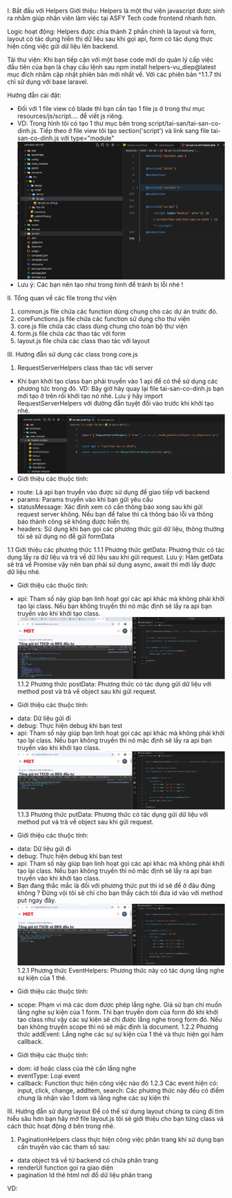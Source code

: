 I. Bắt đầu với Helpers
Giới thiệu: Helpers là một thư viện javascript được sinh ra nhằm giúp nhân viên làm việc tại ASFY Tech code frontend nhanh hơn.

Logic hoạt động: Helpers được chia thành 2 phần chính là layout và form, layout có tác dụng hiển thị dữ liệu sau khi gọi api, form có tác dụng thực hiện công việc gửi dữ liệu lên backend.

Tải thư viện: Khi bạn tiếp cận với một base code mới do quản lý cấp việc đầu tiên của bạn là chạy câu lệnh sau npm install helpers-vu_diep@latest mục đích nhằm cập nhật phiên bản mới nhất về. Với các phiên bản ^1.1.7 thì chỉ sử dụng với base laravel.

Hướng đẫn cài đặt: 
- Đối với 1 file view có blade thì bạn cần tạo 1 file js ở trong thư mục resources/js/script.... để viết js riêng.
- VD: Trong hình tôi có tạo 1 thư mục bên trong script/tai-san/tai-san-co-dinh.js. Tiếp theo ở file view tôi tạo section('script') và link sang file tai-san-co-dinh.js với type="module"
![alt text](image.png)
- Lưu ý: Các bạn nên tạo như trong hình để tránh bị lỗi nhé !

II. Tổng quan về các file trong thư viện
1. common.js file chứa các function dùng chung cho các dự án trước đó.
2. coreFunctions.js file chứa các function sử dụng cho thư viện
3. core.js file chứa các class dùng chung cho toàn bộ thư viện
4. form.js file chứa các thao tác với form
5. layout.js file chứa các class thao tác với layout

III. Hướng đẫn sử dụng các class trong core.js
1. RequestServerHelpers class thao tác với server 
- Khi bạn khởi tạo class bạn phải truyền vào 1 api để có thể sử dụng các phương tức trong đó. 
VD: Bây giờ hãy quay lại file tai-san-co-dinh.js bạn mới tạo ở trên rồi khởi tạo nó nhé. Lưu ý hãy import RequestServerHelpers với đường đẫn tuyệt đối vào trước khi khởi tạo nhé.
![alt text](image-1.png)
- Giới thiệu các thuộc tính:
* route: Là api bạn truyền vào được sử dụng để giao tiếp với backend
* params: Params truyền vào khi bạn gửi yêu cầu
* statusMessage: Xác định xem có cần thông báo xong sau khi gửi request server không. Nếu bạn để false thì cả thông báo lỗi và thông báo thành công sẽ không được hiển thị.
* headers: Sử dụng khi bạn gọi các phương thức gửi dữ liệu, thông thường tôi sẽ sử dụng nó để gửi formData

1.1 Giới thiệu các phương thức
1.1.1 Phương thức getData: Phương thức có tác dụng lấy ra dữ liệu và trả về dữ liệu sau khi gửi request. Lưu ý: Hàm getData sẽ trả về Promise vậy nên bạn phải sử dụng async, await thì mới lấy được dữ liệu nhé.
- Giới thiệu các thuộc tính:
* api: Tham số này giúp bạn linh hoạt gọi các api khác mà không phải khởi tạo lại class. Nếu bạn không truyền thì nó mặc định sẽ lấy ra api bạn truyền vào khi khởi tạo class.
![alt text](image-2.png)
1.1.2 Phương thức postData: Phương thức có tác dụng gửi dữ liệu với method post và trả về object sau khi gửi request.
- Giới thiệu các thuộc tính:
* data: Dữ liệu gửi đi
* debug: Thực hiện debug khi bạn test
* api: Tham số này giúp bạn linh hoạt gọi các api khác mà không phải khởi tạo lại class. Nếu bạn không truyền thì nó mặc định sẽ lấy ra api bạn truyền vào khi khởi tạo class.
![alt text](image-3.png)
1.1.3 Phương thức putData: Phương thức có tác dụng gửi dữ liệu với method put và trả về object sau khi gửi request.
- Giới thiệu các thuộc tính:
* data: Dữ liệu gửi đi
* debug: Thực hiện debug khi bạn test
* api: Tham số này giúp bạn linh hoạt gọi các api khác mà không phải khởi tạo lại class. Nếu bạn không truyền thì nó mặc định sẽ lấy ra api bạn truyền vào khi khởi tạo class.
* Bạn đang thắc mắc là đối với phương thức put thì id sẽ để ở đâu đúng không ? Đừng vội tôi sẽ chỉ cho bạn thấy cách tôi đưa id vào với method put ngay đây.
![alt text](image-4.png)
1.2.1 Phương thức EventHelpers: Phương thức này có tác dụng lắng nghe sự kiện của 1 thẻ.
- Giới thiệu các thuộc tính:
* scope: Phạm vi mà các dom được phép lắng nghe. Giả sử bạn chỉ muốn lắng nghe sự kiện của 1 form. Thì bạn truyền dom của form đó khi khởi tạo class như vậy các sự kiện sẽ chỉ được lắng nghe trong form đó. Nếu bạn không truyền scope thì nó sẽ mặc định là document.
1.2.2 Phương thức addEvent: Lắng nghe các sự sự kiện của 1 thẻ và thực hiện gọi hàm callback.
- Giới thiệu các thuộc tính:
* dom: id hoặc class của thẻ cần lắng nghe
* eventType: Loại event
* callback: Function thực hiện công việc nào đó
1.2.3 Các event hiện có: input, click, change, addItem, search: Các phương thức này đều có điểm chung là nhận vào 1 dom và lắng nghe các sự kiện thì

III. Hướng đẫn sử dụng layout
Để có thể sử dụng layout chúng ta cùng đi tìm hiểu sâu hơn bạn hãy mở file layout.js tôi sẽ giới thiệu cho bạn từng class và cách thức hoạt động ở bên trong nhé.

1. PaginationHelpers class thực hiện công việc phân trang khi sử dụng bạn cần truyền vào các tham số sau:
- data object trả về từ backend có chứa phân trang
- renderUI function gọi ra giao diện
- pagination Id thẻ html nơi đổ dữ liệu phân trang

VD:
